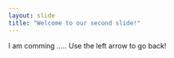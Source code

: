 ```yaml
---
layout: slide
title: "Welcome to our second slide!"
---
```

I am comming ..... 
Use the left arrow to go back!